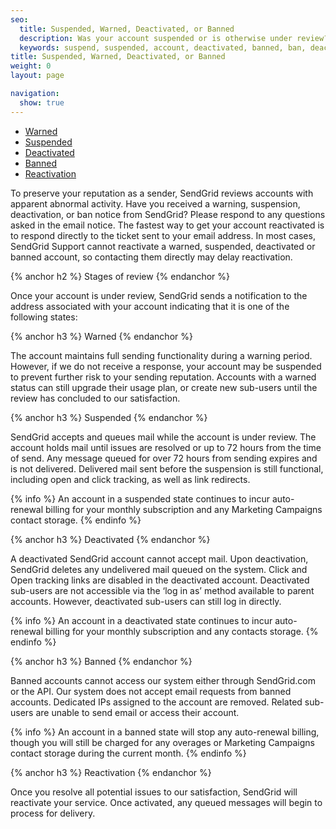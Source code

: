 ```yaml
---
seo:
  title: Suspended, Warned, Deactivated, or Banned
  description: Was your account suspended or is otherwise under review? Learn more here...
  keywords: suspend, suspended, account, deactivated, banned, ban, deactivate, warn, warning, access, compromise, reactivate, stopped, stop, reactivated, turn, frozen, under, review, deactivated, compliance
title: Suspended, Warned, Deactivated, or Banned
weight: 0
layout: page

navigation:
  show: true
---
```

- [Warned](#-Warned)
- [Suspended](#-Suspended)
- [Deactivated](#-Deactivated)
- [Banned](#-Banned)
- [Reactivation](#-Reactivation) 

To preserve your reputation as a sender, SendGrid reviews accounts with apparent abnormal activity. Have you received a warning, suspension, deactivation, or ban notice from SendGrid? Please respond to any questions asked in the email notice. The fastest way to get your account reactivated is to respond directly to the ticket sent to your email address. In most cases, SendGrid Support cannot reactivate a warned, suspended, deactivated or banned account, so contacting them directly may delay reactivation.

{% anchor h2 %}
Stages of review
{% endanchor %}

Once your account is under review, SendGrid sends a notification to the address associated with your account indicating that it is one of the following states: 

{% anchor h3 %}
Warned
{% endanchor %}

The account maintains full sending functionality during a warning period. However, if we do not receive a response, your account may be suspended to prevent further risk to your sending reputation. Accounts with a warned status can still upgrade their usage plan, or create new sub-users until the review has concluded to our satisfaction.

{% anchor h3 %}
Suspended
{% endanchor %}

SendGrid accepts and queues mail while the account is under review. The account holds mail until issues are resolved or up to 72 hours from the time of send. Any message queued for over 72 hours from sending expires and is not delivered. Delivered mail sent before the suspension is still functional, including open and click tracking, as well as link redirects. 

{% info %}
An account in a suspended state continues to incur auto-renewal billing for your monthly subscription and any Marketing Campaigns contact storage.
{% endinfo %}

{% anchor h3 %}
Deactivated
{% endanchor %}

A deactivated SendGrid account cannot accept mail. Upon deactivation, SendGrid deletes any undelivered mail queued on the system. Click and Open tracking links are disabled in the deactivated account.  Deactivated sub-users are not accessible via the ‘log in as’ method available to parent accounts. However, deactivated sub-users can still log in directly. 

{% info %}
An account in a deactivated state continues to incur auto-renewal billing for your monthly subscription and any contacts storage.
{% endinfo %}

{% anchor h3 %}
Banned
{% endanchor %}

Banned accounts cannot access our system either through SendGrid.com or the API. Our system does not accept email requests from banned accounts. Dedicated IPs assigned to the account are removed.  Related sub-users are unable to send email or access their account. 

{% info %}
An account in a banned state will stop any auto-renewal billing, though you will still be charged for any overages or Marketing Campaigns contact storage during the current month.
{% endinfo %}

{% anchor h3 %}
Reactivation
{% endanchor %}

Once you resolve all potential issues to our satisfaction, SendGrid will reactivate your service. Once activated, any queued messages will begin to process for delivery.
